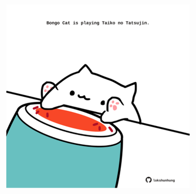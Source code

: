 <!-- built at 14/07/2025, 07:02:34 UTC -->
<p align="center">
  <img width="500" height="500" src="./ReadmeImage.svg">
</p>
